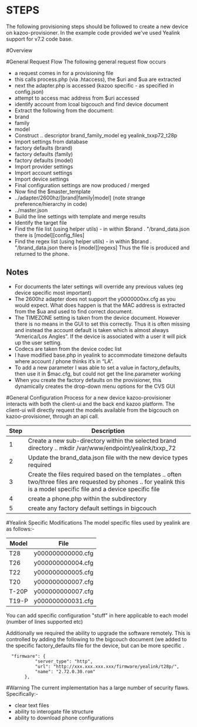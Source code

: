 STEPS
=====
The following provisioning steps should be followed to create a new device on kazoo-provisioner.  In the example code provided we've used Yealink support for v7.2 code base.

#Overview

#General Request Flow
The following general request flow occurs
- a request comes in for a provisioning file
- this calls process.php (via .htaccess), the $uri and $ua are extracted
- next the adapter.php is accessed (kazoo specific - as specified in config.json)
- attempt to access mac address from $uri accessed
- identify account from lcoal bigcouch and find device document
- Extract the following from the document:
 - brand
 - family
 - model
- Construct .. descriptor brand_family_model eg yealink_txxp72_t28p
- Import settings from database
 - factory defaults (brand) 
 - factory defaults (family)
 - factory defaults (model)
- Import provider settings
- Import account settings
- Import device settings
- Final configuration settings are now produced / merged
- Now find the $master_template
 - ../adapter/2600hz/[brand|family|model] (note strange preference/hierarchy in code)
 - ../master.json
- Build the line settings with template and merge results
- Identify the target file
- Find the file list (using helper utils) - in within $brand . "/brand_data.json there is [model][config_files]
- Find the regex list (using helper utils) - in within $brand . "/brand_data.json there is [model][regexs]
Thus the file is produced and returned to the phone.
## Notes
- For documents the later settings will override any previous values (eg device specific most important)
- The 2600hz adapter does not support the y0000000xx.cfg as you would expect. What does happen is that the MAC address is extracted from the $ua and used to find correct document.
- The TIMEZONE setting is taken from the device document.  However there is no means in the GUI to set this correctly.  Thus it is often missing and instead the account default is taken which is almost always “America/Los Angles”. If the device is associated with a user it will pick up the user setting.
- Codecs are taken from the device codec list
- I have modified base.php in yealink to accommodate timezone defaults where account / phone thinks it’s in “LA”.
- To add a new parameter I was able to set a value in factory_defaults, then use it in $mac.cfg, but could not get the line.parameter working
- When you create the factory defaults on the provisioner, this dynamically creates the drop-down menu options for the CVS GUI




#General Configuration Process for a new device
kazoo-provisioner interacts with both the client-ui and the back end kazoo platform.
The client-ui will directly request the models available from the bigcouch on kazoo-provisioner, through an api call.


Step | Description
-----|----
1    | Create a new sub-directory within the selected brand directory .. mkdir /var/www/endpoint/yealink/txxp_72
2    | Update the brand_data.json file with the new device types required 
3    | Create the files required based on the templates .. often two/three files are requested by phones .. for yealink this is a model specific file and a device specific file
4    | create a phone.php within the subdirectory
5    | create any factory default settings in bigcouch

#Yealink Specific Modifications
The model specific files used by yealink are as follows:-

Model | File
------|-------
T28   |	y000000000000.cfg
T26   | y000000000004.cfg
T22   | y000000000005.cfg
T20   | y000000000007.cfg
T-20P | y000000000007.cfg
T19-P |	y000000000031.cfg

You can add specific configuration "stuff" in here applicable to each model (number of lines supported etc)

Additionally we required the ability to upgrade the software remotely.  This is controlled by adding the following to the bigcouch document (we added to the specific factory_defaults file for the device, but can be more specific .
```
  "firmware": {
           "server_type": "http",
           "url": "http://xxx.xxx.xxx.xxx/firmware/yealink/t28p/",
           "name": "2.72.0.30.rom"
       },
```
#Warning
The current implementation has a large number of security flaws.  Specifically:-
- clear text files 
- ability to interogate file structure
- ability to download phone configurations

